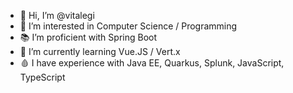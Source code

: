 - 👋 Hi, I’m @vitalegi
- 👀 I’m interested in Computer Science / Programming
- :books: I’m proficient with Spring Boot
- :test_tube: I’m currently learning Vue.JS / Vert.x
- :drop_of_blood: I have experience with Java EE, Quarkus, Splunk, JavaScript, TypeScript

<!---
vitalegi/vitalegi is a ✨ special ✨ repository because its `README.md` (this file) appears on your GitHub profile.
You can click the Preview link to take a look at your changes.
--->
